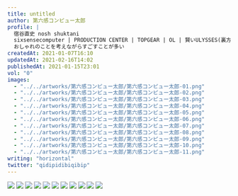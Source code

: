 ```yaml
---
title: untitled
author: 第六感コンピュー太郎
profile: |
  宿谷直史 nosh shuktani
  sixsensecomputer | PRODUCTION CENTER | TOPGEAR | OL | 賢いULYSSES(裏方)
  おしゃれのことを考えながらすごすことが多い
createdAt: 2021-01-07T16:10
updatedAt: 2021-02-16T14:02
publishedAt: 2021-01-15T23:01
vol: "0"
images:
  - "../../artworks/第六感コンピュー太郎/第六感コンピュー太郎-01.png"
  - "../../artworks/第六感コンピュー太郎/第六感コンピュー太郎-02.png"
  - "../../artworks/第六感コンピュー太郎/第六感コンピュー太郎-03.png"
  - "../../artworks/第六感コンピュー太郎/第六感コンピュー太郎-04.png"
  - "../../artworks/第六感コンピュー太郎/第六感コンピュー太郎-05.png"
  - "../../artworks/第六感コンピュー太郎/第六感コンピュー太郎-06.png"
  - "../../artworks/第六感コンピュー太郎/第六感コンピュー太郎-07.png"
  - "../../artworks/第六感コンピュー太郎/第六感コンピュー太郎-08.png"
  - "../../artworks/第六感コンピュー太郎/第六感コンピュー太郎-09.png"
  - "../../artworks/第六感コンピュー太郎/第六感コンピュー太郎-10.png"
  - "../../artworks/第六感コンピュー太郎/第六感コンピュー太郎-11.png"
writing: "horizontal"
twitter: "qidipidibiqibip"
---
```


![](../../artworks/第六感コンピュー太郎/第六感コンピュー太郎-01.png)
![](../../artworks/第六感コンピュー太郎/第六感コンピュー太郎-02.png)
![](../../artworks/第六感コンピュー太郎/第六感コンピュー太郎-03.png)
![](../../artworks/第六感コンピュー太郎/第六感コンピュー太郎-04.png)
![](../../artworks/第六感コンピュー太郎/第六感コンピュー太郎-05.png)
![](../../artworks/第六感コンピュー太郎/第六感コンピュー太郎-06.png)
![](../../artworks/第六感コンピュー太郎/第六感コンピュー太郎-07.png)
![](../../artworks/第六感コンピュー太郎/第六感コンピュー太郎-08.png)
![](../../artworks/第六感コンピュー太郎/第六感コンピュー太郎-09.png)
![](../../artworks/第六感コンピュー太郎/第六感コンピュー太郎-10.png)
![](../../artworks/第六感コンピュー太郎/第六感コンピュー太郎-11.png)
